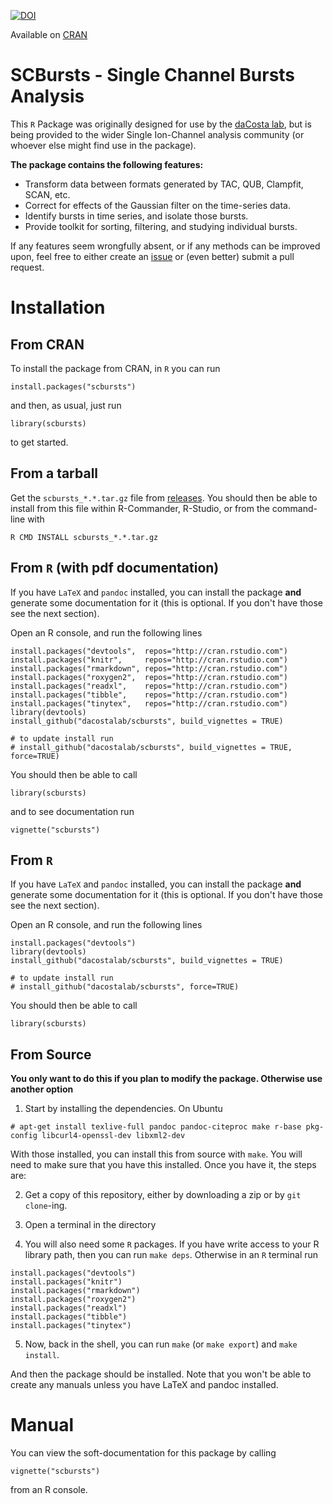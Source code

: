 [![DOI](https://zenodo.org/badge/DOI/10.5281/zenodo.3256661.svg)](https://doi.org/10.5281/zenodo.3256661)


Available on [CRAN](https://cran.r-project.org/web/packages/scbursts/index.html)

# SCBursts - Single Channel Bursts Analysis

This `R` Package was originally designed for use by the [daCosta lab](http://www.dacosta.net/), but is being provided to the wider Single Ion-Channel analysis community (or whoever else might find use in the package). 

**The package contains the following features:**

- Transform data between formats generated by TAC, QUB, Clampfit, SCAN, etc.
- Correct for effects of the Gaussian filter on the time-series data.
- Identify bursts in time series, and isolate those bursts.
- Provide toolkit for sorting, filtering, and studying individual bursts.

If any features seem wrongfully absent, or if any methods can be improved upon, feel free to either create an [issue](https://github.com/dacostalab/scbursts/issues) or (even better) submit a pull request.

# Installation

## From CRAN

To install the package from CRAN, in `R` you can run

```
install.packages("scbursts")
```

and then, as usual, just run

```
library(scbursts)
```

to get started.


## From a tarball

Get the `scbursts_*.*.tar.gz` file from [releases](https://github.com/dacostalab/scbursts/releases). You should then be able to install from this file within R-Commander, R-Studio, or from the command-line with

~~~
R CMD INSTALL scbursts_*.*.tar.gz
~~~

## From `R` (with pdf documentation)

If you have `LaTeX` and `pandoc` installed, you can install the package **and** generate some documentation for it (this is optional. If you don't have those see the next section). 

Open an R console, and run the following lines

```{.R}
install.packages("devtools",  repos="http://cran.rstudio.com")
install.packages("knitr",     repos="http://cran.rstudio.com")
install.packages("rmarkdown", repos="http://cran.rstudio.com")
install.packages("roxygen2",  repos="http://cran.rstudio.com")
install.packages("readxl",    repos="http://cran.rstudio.com")
install.packages("tibble",    repos="http://cran.rstudio.com")
install.packages("tinytex",   repos="http://cran.rstudio.com")
library(devtools)
install_github("dacostalab/scbursts", build_vignettes = TRUE)

# to update install run
# install_github("dacostalab/scbursts", build_vignettes = TRUE, force=TRUE)
```

You should then be able to call

```{.R}
library(scbursts)
```

and to see documentation run

```{.R}
vignette("scbursts")
```

## From `R`

If you have `LaTeX` and `pandoc` installed, you can install the package **and** generate some documentation for it (this is optional. If you don't have those see the next section). 

Open an R console, and run the following lines

```{.R}
install.packages("devtools")
library(devtools)
install_github("dacostalab/scbursts", build_vignettes = TRUE)

# to update install run
# install_github("dacostalab/scbursts", force=TRUE)
```

You should then be able to call

```{.R}
library(scbursts)
```

## From Source 

**You only want to do this if you plan to modify the package. Otherwise use another option**

1. Start by installing the dependencies. On Ubuntu

```
# apt-get install texlive-full pandoc pandoc-citeproc make r-base pkg-config libcurl4-openssl-dev libxml2-dev
```

With those installed, you can install this from source with `make`. You will need to make sure that you have this installed. Once you have it, the steps are:

2. Get a copy of this repository, either by downloading a zip or by `git clone`-ing.

3. Open a terminal in the directory

4. You will also need some `R` packages. If you have write access to your R library path, then you can run `make deps`. Otherwise in an `R` terminal run

```{.R}
install.packages("devtools")
install.packages("knitr")
install.packages("rmarkdown")
install.packages("roxygen2")
install.packages("readxl")
install.packages("tibble")
install.packages("tinytex")
```

5. Now, back in the shell, you can run `make` (or `make export`) and `make install`.

And then the package should be installed. Note that you won't be able to create any manuals unless you have LaTeX and pandoc installed.

# Manual

You can view the soft-documentation for this package by calling

```{.R}
vignette("scbursts")
```

from an R console.
